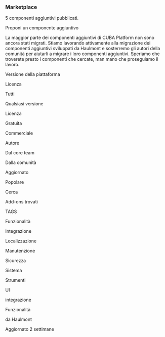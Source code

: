 ### Marketplace

5 componenti aggiuntivi pubblicati. 

Proponi un componente aggiuntivo

La maggior parte dei componenti aggiuntivi di CUBA Platform non sono ancora stati migrati. Stiamo lavorando attivamente alla migrazione dei componenti aggiuntivi sviluppati da Haulmont e sosterremo gli autori della comunità per aiutarli a migrare i loro componenti aggiuntivi. Speriamo che troverete presto i componenti che cercate, man mano che proseguiamo il lavoro.

Versione della piattaforma

Licenza

Tutti

Qualsiasi versione

Licenza

Gratuita

Commerciale

Autore

Dal core team

Dalla comunità 

Aggiornato

Popolare

Cerca

Add-ons trovati

TAGS

Funzionalità

Integrazione

Localizzazione

Manutenzione

Sicurezza

Sistema

Strumenti

UI

integrazione

Funzionalità

da Haulmont

Aggiornato 2 settimane